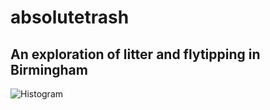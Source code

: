 # absolutetrash
## An exploration of litter and flytipping in Birmingham
![Histogram](assets/frontpage.jpeg)
